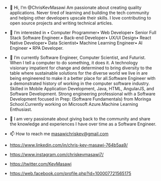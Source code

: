 - 👋 Hi, I’m @ChrisKevMasawi Am passionate about creating quality applications. Never tired of learning and building the tech community and helping other developers upscale their skills. I love contributing to open source projects and writing technical articles.
  
- 👀 I’m interested in • Computer Programmer• Web Developer• Senior Full Stack Software Engineer.• Back-end Developer• UX/UI Design• React Native Developer• Data Scientist• Machine Learning Engineer• AI Engineer • RPA Developer.
   
- 🌱 I’m currently Software Engineer, Computer Scientist, and Futurist. When I tell a computer to do something, it does it. A technology visionary impatient for change and determined to bring diversity to the table where sustainable solutions for the diverse world we live in are being engineered to make it a better place for all.Software Engineer with a demonstrated history of working in the computer software industry. Skilled in Mobile Application Development, Java, HTML, AngularJS, and Software Development. Strong engineering professional with a Software Development focused in Prep: (Software Fundamentals) from Moringa School.Currently working on Microsoft Azure.Machine Learning Enthusiast.
 
- 💞️ I am very passionate about giving back to the community and share the knowledge and experiences I have over time as a Software Engineer.
 
- 📫 How to reach me masawichriskev@gmail.com
- https://www.linkedin.com/in/chris-kev-masawi-764b5aa9/
- https://www.instagram.com/chriskevmasawi7/
- https://twitter.com/KevMasawi
- https://web.facebook.com/profile.php?id=100007721565175

<!---
MasawiKev/MasawiKev is a ✨ special ✨ repository because its `README.md` (this file) appears on your GitHub profile.
You can click the Preview link to take a look at your changes.
--->
